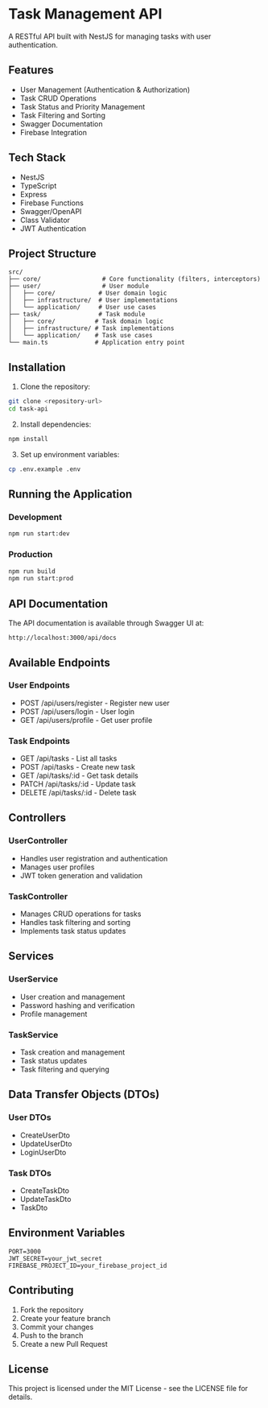 # Task Management API

A RESTful API built with NestJS for managing tasks with user authentication.

## Features

- User Management (Authentication & Authorization)
- Task CRUD Operations
- Task Status and Priority Management
- Task Filtering and Sorting
- Swagger Documentation
- Firebase Integration

## Tech Stack

- NestJS
- TypeScript
- Express
- Firebase Functions
- Swagger/OpenAPI
- Class Validator
- JWT Authentication

## Project Structure

```
src/
├── core/                 # Core functionality (filters, interceptors)
├── user/                 # User module
│   ├── core/            # User domain logic
│   ├── infrastructure/  # User implementations
│   └── application/     # User use cases
├── task/                # Task module
│   ├── core/           # Task domain logic
│   ├── infrastructure/ # Task implementations
│   └── application/    # Task use cases
└── main.ts             # Application entry point
```

## Installation

1. Clone the repository:
```bash
git clone <repository-url>
cd task-api
```

2. Install dependencies:
```bash
npm install
```

3. Set up environment variables:
```bash
cp .env.example .env
```

## Running the Application

### Development
```bash
npm run start:dev
```

### Production
```bash
npm run build
npm run start:prod
```

## API Documentation

The API documentation is available through Swagger UI at:
```
http://localhost:3000/api/docs
```

## Available Endpoints

### User Endpoints
- POST /api/users/register - Register new user
- POST /api/users/login - User login
- GET /api/users/profile - Get user profile

### Task Endpoints
- GET /api/tasks - List all tasks
- POST /api/tasks - Create new task
- GET /api/tasks/:id - Get task details
- PATCH /api/tasks/:id - Update task
- DELETE /api/tasks/:id - Delete task

## Controllers

### UserController
- Handles user registration and authentication
- Manages user profiles
- JWT token generation and validation

### TaskController
- Manages CRUD operations for tasks
- Handles task filtering and sorting
- Implements task status updates

## Services

### UserService
- User creation and management
- Password hashing and verification
- Profile management

### TaskService
- Task creation and management
- Task status updates
- Task filtering and querying

## Data Transfer Objects (DTOs)

### User DTOs
- CreateUserDto
- UpdateUserDto
- LoginUserDto

### Task DTOs
- CreateTaskDto
- UpdateTaskDto
- TaskDto

## Environment Variables

```env
PORT=3000
JWT_SECRET=your_jwt_secret
FIREBASE_PROJECT_ID=your_firebase_project_id
```

## Contributing

1. Fork the repository
2. Create your feature branch
3. Commit your changes
4. Push to the branch
5. Create a new Pull Request

## License

This project is licensed under the MIT License - see the LICENSE file for details.
